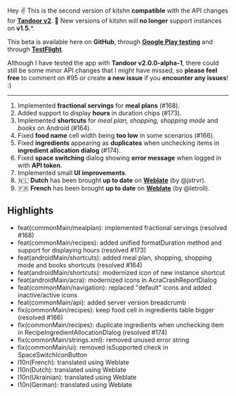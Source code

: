Hey ✌️
This is the second version of kitshn **compatible** with the API changes for **[Tandoor v2](https://github.com/TandoorRecipes/recipes/releases/tag/2.0.0-alpha-1)**. 🥳
New versions of kitshn will **no longer** support instances on **v1.5.***.

This beta is available here on **GitHub**, through **[Google Play testing](https://play.google.com/apps/testing/de.kitshn.android)** and through **[TestFlight](https://testflight.apple.com/join/zx1xzSMg)**.

Although I have tested the app with **Tandoor v2.0.0-alpha-1**, there could still be some minor API
changes that I might have missed, so **please feel free** to comment on #95 or create **a new issue** if you **encounter any issues**! :)

---

1. Implemented **fractional servings** for **meal plans** (#168).
2. Added support to display **hours** in duration chips (#173).
3. Implemented **shortcuts** for *meal plan, shopping, shopping mode* and *books* on Android (#164).
4. Fixed **food name** cell width being **too low** in some scenarios (#166).
5. Fixed **ingredients** appearing as **duplicates** when unchecking items in **ingredient allocation dialog** (#174).
6. Fixed **space switching** dialog showing **error message** when logged in with **API token**.
7. Implemented small **UI improvements**.
8. 🇳🇱 **Dutch** has been brought **up to date** on **[Weblate](https://hosted.weblate.org/projects/kitshn)** (by @jstrvr).
9. 🇫🇷 **French** has been brought **up to date** on **[Weblate](https://hosted.weblate.org/projects/kitshn)** (by @letroll).

## Highlights

- feat(commonMain/mealplan): implemented fractional servings (resolved #168)
- feat(commonMain/recipes): added unified formatDuration method and support for displaying hours (resolved #173)
- feat(androidMain/shortcuts): added meal plan, shopping, shopping mode and books shortcuts (resolved #164)
- feat(androidMain/shortcuts): modernized icon of new instance shortcut
- feat(androidMain/acra): modernized icons in AcraCrashReportDialog
- feat(commonMain/navigation): replaced "default" icons and added inactive/active icons
- feat(commonMain/api): added server version breadcrumb
- fix(commonMain/recipes): keep food cell in ingredients table bigger (resolved #166)
- fix(commonMain/recipes): duplicate ingredients when unchecking item in RecipeIngredientAllocationDialog (resolved #174)
- fix(commonMain/strings.xml): removed unused error string
- fix(commonMain/ui): removed isSupported check in SpaceSwitchIconButton
- l10n(French): translated using Weblate
- l10n(Dutch): translated using Weblate
- l10n(Ukrainian): translated using Weblate
- l10n(German): translated using Weblate